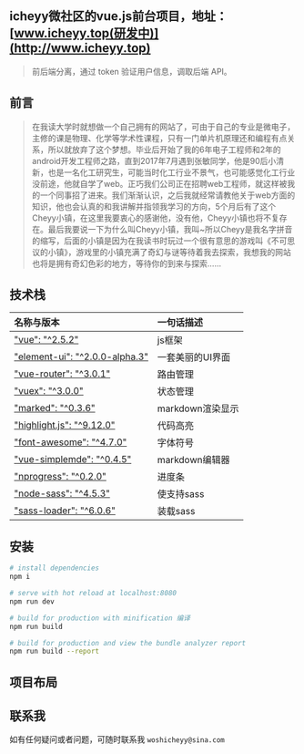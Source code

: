 ## icheyy微社区的vue.js前台项目，地址：[www.icheyy.top(研发中)](http://www.icheyy.top)

> 前后端分离，通过 token 验证用户信息，调取后端 API。

## 前言

> 在我读大学时就想做一个自己拥有的网站了，可由于自己的专业是微电子，主修的课是物理、化学等学术性课程，只有一门单片机原理还和编程有点关系，所以就放弃了这个梦想。毕业后开始了我的6年电子工程师和2年的android开发工程师之路，直到2017年7月遇到张敏同学，他是90后小清新，也是一名化工研究生，可能当时化工行业不景气，也可能感觉化工行业没前途，他就自学了web。正巧我们公司正在招聘web工程师，就这样被我的一个同事招了进来。我们渐渐认识，之后我就经常请教他关于web方面的知识，他也会认真的和我讲解并指领我学习的方向，5个月后有了这个Cheyy小镇，在这里我要衷心的感谢他，没有他，Cheyy小镇也将不复存在。最后我要说一下为什么叫Cheyy小镇，我叫~所以Cheyy是我名字拼音的缩写，后面的小镇是因为在我读书时玩过一个很有意思的游戏叫《不可思议的小镇》，游戏里的小镇充满了奇幻与谜等待着我去探索，我想我的网站也将是拥有奇幻色彩的地方，等待你的到来与探索...... 

## 技术栈

| 名称与版本                                    | 一句话描述        |
| :--------------------------------------- | :----------- |
| ["vue": "^2.5.2"](http://vuejs-templates.github.io/webpack/) | js框架         |
| ["element-ui": "^2.0.0-alpha.3"]()       | 一套美丽的UI界面    |
| ["vue-router": "^3.0.1"]()               | 路由管理         |
| ["vuex": "^3.0.0"]()                     | 状态管理         |
| ["marked": "^0.3.6"]()                   | markdown渲染显示 |
| ["highlight.js": "^9.12.0"]()            | 代码高亮         |
| ["font-awesome": "^4.7.0"]()             | 字体符号         |
| ["vue-simplemde": "^0.4.5"]()            | markdown编辑器  |
| ["nprogress": "^0.2.0"]()                | 进度条          |
| ["node-sass": "^4.5.3"]()                | 使支持sass      |
| ["sass-loader": "^6.0.6"]()              | 装载sass       |

## 安装

``` bash
# install dependencies
npm i

# serve with hot reload at localhost:8080
npm run dev

# build for production with minification 编译
npm run build

# build for production and view the bundle analyzer report
npm run build --report
```

## 项目布局

## 联系我

如有任何疑问或者问题，可随时联系我 `woshicheyy@sina.com`